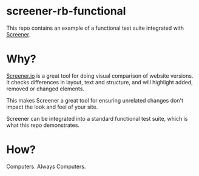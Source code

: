 # screener-rb-functional
This repo contains an example of a functional test suite integrated with [Screener](https://screener.io).

# Why?
[Screener.io](https://screener.io) is a great tool for doing visual comparison of website versions.  It checks differences in layout, text and structure, and will highlight added, removed or changed elements.

This makes Screener a great tool for ensuring unrelated changes don't impact the look and feel of your site.

Screener can be integrated into a standard functional test suite, which is what this repo demonstrates.

# How?

Computers.  Always Computers.
